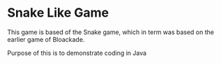 # Snake Like Game

This game is based of the Snake game, which in term was based on the earlier game of Bloackade.

Purpose of this is to demonstrate coding in Java
